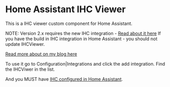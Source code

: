 # Home Assistant IHC Viewer

This is a IHC viewer custom component for Home Assistant.

NOTE: Version 2.x requires the new IHC integration - [Read about it here](https://www.dingus.dk/help-testing-the-new-home-assistant-ihc-integration/)
If you have the build in IHC integration in Home Assistant - you should not update IHCViewer.

[Read more about on my blog here](https://www.dingus.dk/ihc-viewer-for-home-assistant/)

To use it go to Configuration|Integrations and click the add integration. Find the IHCViwer in the list.

And you MUST have [IHC configured in Home Assistant](https://www.home-assistant.io/integrations/ihc/).
